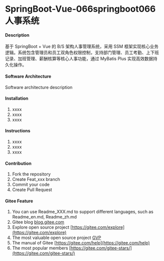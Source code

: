 # SpringBoot-Vue-066springboot066人事系统

#### Description
基于 SpringBoot + Vue 的 B/S 架构人事管理系统，采用 SSM 框架实现核心业务逻辑。系统包含管理员和员工双角色权限控制，支持部门管理、员工考勤、上下班记录、加班管理、薪酬核算等核心人事功能，通过 MyBatis Plus 实现高效数据持久化操作。

#### Software Architecture
Software architecture description

#### Installation

1.  xxxx
2.  xxxx
3.  xxxx

#### Instructions

1.  xxxx
2.  xxxx
3.  xxxx

#### Contribution

1.  Fork the repository
2.  Create Feat_xxx branch
3.  Commit your code
4.  Create Pull Request


#### Gitee Feature

1.  You can use Readme\_XXX.md to support different languages, such as Readme\_en.md, Readme\_zh.md
2.  Gitee blog [blog.gitee.com](https://blog.gitee.com)
3.  Explore open source project [https://gitee.com/explore](https://gitee.com/explore)
4.  The most valuable open source project [GVP](https://gitee.com/gvp)
5.  The manual of Gitee [https://gitee.com/help](https://gitee.com/help)
6.  The most popular members  [https://gitee.com/gitee-stars/](https://gitee.com/gitee-stars/)
